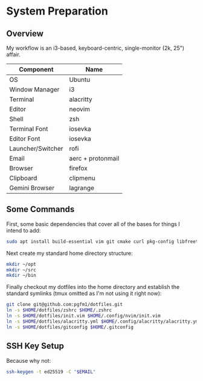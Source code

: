 System Preparation
==================

## Overview

My workflow is an i3-based, keyboard-centric, single-monitor (2k, 25") affair.

| Component | Name |
| --------- | ---- |
| OS | Ubuntu |
| Window Manager | i3 |
| Terminal | alacritty |
| Editor | neovim |
| Shell | zsh |
| Terminal Font | iosevka |
| Editor Font | iosevka |
| Launcher/Switcher | rofi |
| Email | aerc + protonmail |
| Browser | firefox |
| Clipboard | clipmenu |
| Gemini Browser | lagrange |

## Some Commands

First, some basic dependencies that cover all of the bases for things I intend
to add:

```bash
sudo apt install build-essential vim git cmake curl pkg-config libfreetype6-dev libfontconfig1-dev libxcb-xfixes0-dev python3 xclip rofi xsel libx11-dev libxfixes-dev libxfixes3 zsh python3-pip i3 ruby ruby-dev
```

Next create my standard home directory structure:

```bash
mkdir ~/opt
mkdir ~/src
mkdir ~/bin
```

Finally checkout my dotfiles into the home directory and establish the standard
symlinks (tmux omitted as I'm not using it right now):

```bash
git clone git@github.com:pgfm1/dotfiles.git
ln -s $HOME/dotfiles/zshrc $HOME/.zshrc
ln -s $HOME/dotfiles/init.vim $HOME/.config/nvim/init.vim
ln -s $HOME/dotfiles/alacritty.yml $HOME/.config/alacritty/alacritty.yml
ln -s $HOME/dotfiles/gitconfig $HOME/.gitconfig
```

## SSH Key Setup

Because why not:

```bash
ssh-keygen -t ed25519 -C "$EMAIL"
```
